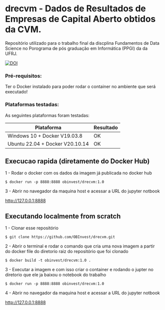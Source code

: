 # drecvm - Dados de Resultados de Empresas de Capital Aberto obtidos da CVM.
Repositório utilizado para o trabalho final da discplina Fundamentos de Data Science no Porograma de pós graduação em Informática (PPGI) da da UFRJ. 

[![DOI](https://zenodo.org/badge/DOI/10.5281/zenodo.7114963.svg)](https://doi.org/10.5281/zenodo.7114963)


### Pré-requisitos:

Ter o Docker instalado para poder rodar o container no ambiente que será executado!

### Plataformas testadas:

As seguintes plataformas foram testadas:

Plataforma | Resultado
---------- | ---------
Windows 10 + Docker V19.03.8 | OK
Ubuntu 22.04 + Docker V20.10.14 | OK

## Execucao rapida (diretamente do Docker Hub)
1 - Rodar o docker com os dados da imagem já publicada no docker hub
```
$ docker run -p 8888:8888 obinvest/drecvm:1.0
```
3 - Abrir no navegador da maquina host e acessar a URL do jupyter notbook

http://127.0.0.1:8888

## Executando localmente from scratch
1 - Clonar esse repositório
```    
$ git clone https://github.com/OBInvest/drecvm.git
```  
2 - Abrir o terminal e rodar o comando que cria uma nova imagem a partir do docker file do diretorio raiz do repositório que foi clonado
```    
$ docker build -t obinvest/drecvm:1.0 .
```    
3 - Executar a imagem e com isso criar o container e rodando o jupter no diretorio que ele ja baixou o notebook do trabalho
```
$ docker run -p 8888:8888 obinvest/drecvm:1.0
```
4 - Abrir no navegador da maquina host e acessar a URL do jupyter notbook

http://127.0.0.1:8888
